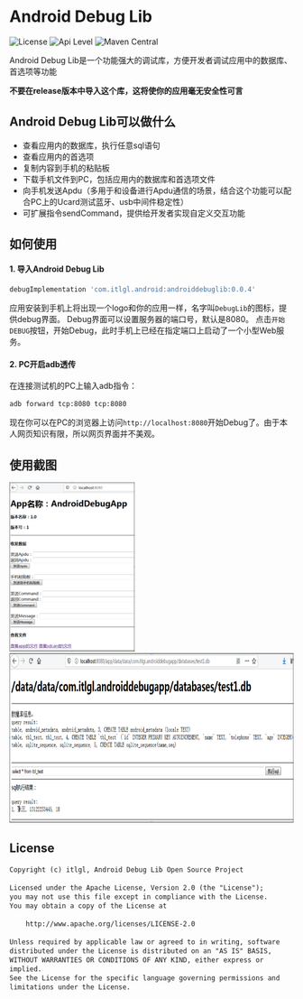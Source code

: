 # Android Debug Lib
![License](https://img.shields.io/badge/license-Apache%202.0-blue.svg)
![Api Level](https://img.shields.io/badge/api-14%2B-brightgreen.svg)
![Maven Central](https://maven-badges.herokuapp.com/maven-central/com.itlgl.android/androiddebuglib/badge.svg)

Android Debug Lib是一个功能强大的调试库，方便开发者调试应用中的数据库、首选项等功能

**不要在release版本中导入这个库，这将使你的应用毫无安全性可言**

## Android Debug Lib可以做什么

* 查看应用内的数据库，执行任意sql语句
* 查看应用内的首选项
* 复制内容到手机的粘贴板
* 下载手机文件到PC，包括应用内的数据库和首选项文件
* 向手机发送Apdu（多用于和设备进行Apdu通信的场景，结合这个功能可以配合PC上的Ucard测试蓝牙、usb中间件稳定性）
* 可扩展指令sendCommand，提供给开发者实现自定义交互功能

## 如何使用

#### 1. 导入Android Debug Lib

```gradle
debugImplementation 'com.itlgl.android:androiddebuglib:0.0.4'
```

应用安装到手机上将出现一个logo和你的应用一样，名字叫`DebugLib`的图标，提供debug界面。
Debug界面可以设置服务器的端口号，默认是8080。
点击`开始DEBUG`按钮，开始Debug，此时手机上已经在指定端口上启动了一个小型Web服务。

#### 2. PC开启adb透传

在连接测试机的PC上输入adb指令：

```cmd
adb forward tcp:8080 tcp:8080
```

现在你可以在PC的浏览器上访问`http://localhost:8080`开始Debug了。由于本人网页知识有限，所以网页界面并不美观。


## 使用截图

<img src="https://raw.githubusercontent.com/itlgl/AndroidDebugLib/master/screenshot/1.png" height="300" /><br/>
<img src="https://raw.githubusercontent.com/itlgl/AndroidDebugLib/master/screenshot/2.png" height="300" /><br/>

## License

```
Copyright (c) itlgl, Android Debug Lib Open Source Project

Licensed under the Apache License, Version 2.0 (the "License");
you may not use this file except in compliance with the License.
You may obtain a copy of the License at

    http://www.apache.org/licenses/LICENSE-2.0

Unless required by applicable law or agreed to in writing, software
distributed under the License is distributed on an "AS IS" BASIS,
WITHOUT WARRANTIES OR CONDITIONS OF ANY KIND, either express or implied.
See the License for the specific language governing permissions and
limitations under the License.
```